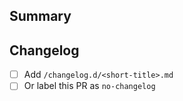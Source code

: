 ## Summary

<!-- Summary of the changes -->

## Changelog

- [ ] Add `/changelog.d/<short-title>.md`
- [ ] Or label this PR as `no-changelog`
